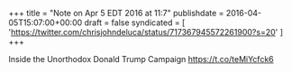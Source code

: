 +++
title = "Note on Apr 5 EDT 2016 at 11:7"
publishdate = 2016-04-05T15:07:00+00:00
draft = false
syndicated = [ 'https://twitter.com/chrisjohndeluca/status/717367945572261900?s=20' ]
+++

Inside the Unorthodox Donald Trump Campaign https://t.co/teMiYcfck6
